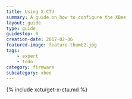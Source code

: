 ```yaml
---
title: Using X-CTU
summary: A guide on how to configure the XBee
layout: guide
type: guide
guidestep: 0
creation-date: 2017-02-06
featured-image: feature-thumb2.jpg
tags:
    - expert
    - todo
category: firmware
subcategory: xbee
---
```



{% include xctu/get-x-ctu.md %}


